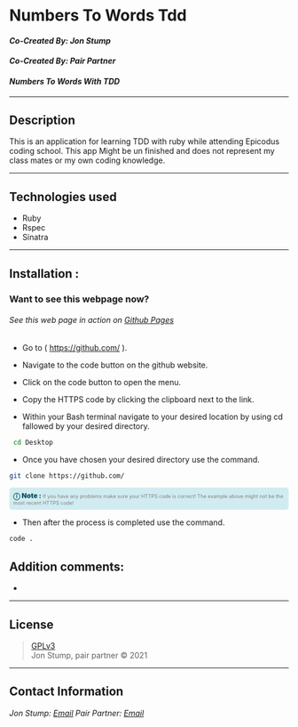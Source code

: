 # Numbers To Words Tdd
#### *Co-Created By: Jon Stump*
#### *Co-Created By: Pair Partner*
#### *Numbers To Words With TDD*

* * *

## Description
This is an application for learning TDD with ruby while attending Epicodus coding school. This app Might be un finished and does not represent my class mates or my own coding knowledge.
* * *

## Technologies used
* Ruby
* Rspec
* Sinatra
* * *


## Installation :
### Want to see this webpage now?
###### See this web page in action on [Github Pages]({repo})

* Go to ( https://github.com/ ).

*  Navigate to the code button on the github website.

* Click on the code button to open the menu.

- Copy the HTTPS code by clicking the clipboard next to the link.

- Within your Bash terminal navigate to your desired location by using cd fallowed by your desired directory.

```bash
 cd Desktop
```

- Once you have chosen your desired directory use the command.
```bash
git clone https://github.com/
```

<div
  style="
    background-color: #d1ecf1;
    color: grey; padding: 6px;
    font-size: 9px;
    border-radius: 5px;
    border: 1px solid #d4ecf1;
    margin-bottom: 12px"
>
  <span
    style="
      font-size: 12px;
      font-weight: 600;
      color: #0c5460;"
  >
    ⓘ
  </span>
  <span
    style="
      font-size: 12px;
      font-weight: 900;
      color: #0c5460;
      margin-bottom: 24px"
  >
    Note :
  </span>
  If you have any problems make sure your HTTPS code is correct! The example above might not be the most recent HTTPS code!
</div>


* Then after the process is completed use the command.

``` bash
code .
```


## Addition comments:
* 


* * *

## License
> [GPLv3](https://choosealicense.com/licenses/gpl-3.0/)\
> Jon Stump, pair partner &copy; 2021

* * *

## Contact Information
_Jon Stump: [Email](jmstump@gmail.com)_
_Pair Partner: [Email](pair@email.com)_
